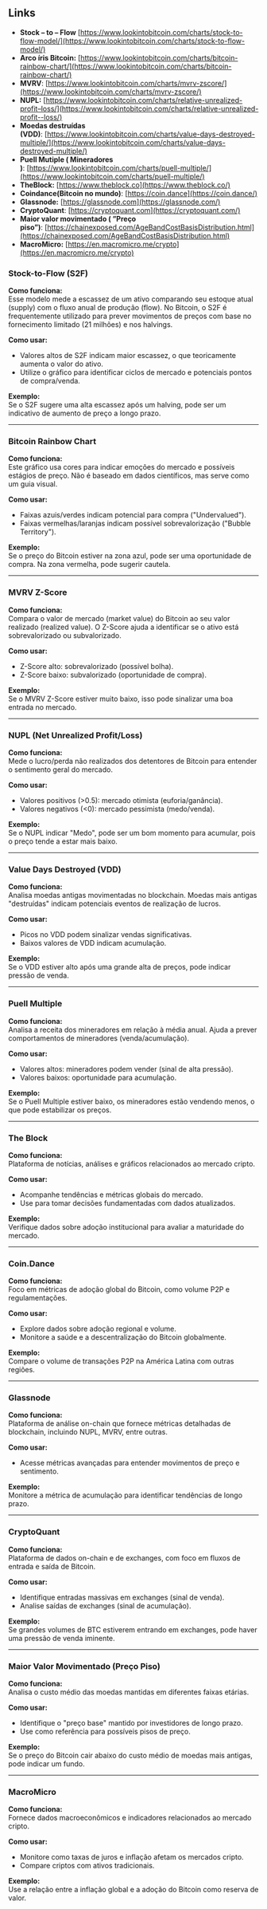 ## Links

- **Stock – to – Flow** [https://www.lookintobitcoin.com/charts/stock-to-flow-model/](https://www.lookintobitcoin.com/charts/stock-to-flow-model/)
- **Arco íris Bitcoin:** [https://www.lookintobitcoin.com/charts/bitcoin-rainbow-chart/](https://www.lookintobitcoin.com/charts/bitcoin-rainbow-chart/)
- **MVRV**: [https://www.lookintobitcoin.com/charts/mvrv-zscore/](https://www.lookintobitcoin.com/charts/mvrv-zscore/)
- **NUPL:** [https://www.lookintobitcoin.com/charts/relative-unrealized-profit–loss/](https://www.lookintobitcoin.com/charts/relative-unrealized-profit--loss/)
- **Moedas destruídas (VDD)**: [https://www.lookintobitcoin.com/charts/value-days-destroyed-multiple/](https://www.lookintobitcoin.com/charts/value-days-destroyed-multiple/)
- **Puell Mutiple ( Mineradores )**: [https://www.lookintobitcoin.com/charts/puell-multiple/](https://www.lookintobitcoin.com/charts/puell-multiple/)
- **TheBlock:** [https://www.theblock.co](https://www.theblock.co/)
- **Coindance(Bitcoin no mundo)**: [https://coin.dance](https://coin.dance/)
- **Glassnode:** [https://glassnode.com](https://glassnode.com/)
- **CryptoQuant**: [https://cryptoquant.com](https://cryptoquant.com/)
- **Maior valor movimentado ( ”Preço piso”)**: [https://chainexposed.com/AgeBandCostBasisDistribution.html](https://chainexposed.com/AgeBandCostBasisDistribution.html)
- **MacroMicro:** [https://en.macromicro.me/crypto](https://en.macromicro.me/crypto)

### **Stock-to-Flow (S2F)**

**Como funciona:**  
Esse modelo mede a escassez de um ativo comparando seu estoque atual (supply) com o fluxo anual de produção (flow). No Bitcoin, o S2F é frequentemente utilizado para prever movimentos de preços com base no fornecimento limitado (21 milhões) e nos halvings.

**Como usar:**

- Valores altos de S2F indicam maior escassez, o que teoricamente aumenta o valor do ativo.
- Utilize o gráfico para identificar ciclos de mercado e potenciais pontos de compra/venda.

**Exemplo:**  
Se o S2F sugere uma alta escassez após um halving, pode ser um indicativo de aumento de preço a longo prazo.

---

### **Bitcoin Rainbow Chart**

**Como funciona:**  
Este gráfico usa cores para indicar emoções do mercado e possíveis estágios de preço. Não é baseado em dados científicos, mas serve como um guia visual.

**Como usar:**

- Faixas azuis/verdes indicam potencial para compra ("Undervalued").
- Faixas vermelhas/laranjas indicam possível sobrevalorização ("Bubble Territory").

**Exemplo:**  
Se o preço do Bitcoin estiver na zona azul, pode ser uma oportunidade de compra. Na zona vermelha, pode sugerir cautela.

---

### **MVRV Z-Score**

**Como funciona:**  
Compara o valor de mercado (market value) do Bitcoin ao seu valor realizado (realized value). O Z-Score ajuda a identificar se o ativo está sobrevalorizado ou subvalorizado.

**Como usar:**

- Z-Score alto: sobrevalorizado (possível bolha).
- Z-Score baixo: subvalorizado (oportunidade de compra).

**Exemplo:**  
Se o MVRV Z-Score estiver muito baixo, isso pode sinalizar uma boa entrada no mercado.

---

### **NUPL (Net Unrealized Profit/Loss)**

**Como funciona:**  
Mede o lucro/perda não realizados dos detentores de Bitcoin para entender o sentimento geral do mercado.

**Como usar:**

- Valores positivos (>0.5): mercado otimista (euforia/ganância).
- Valores negativos (<0): mercado pessimista (medo/venda).

**Exemplo:**  
Se o NUPL indicar "Medo", pode ser um bom momento para acumular, pois o preço tende a estar mais baixo.

---

### **Value Days Destroyed (VDD)**

**Como funciona:**  
Analisa moedas antigas movimentadas no blockchain. Moedas mais antigas "destruídas" indicam potenciais eventos de realização de lucros.

**Como usar:**

- Picos no VDD podem sinalizar vendas significativas.
- Baixos valores de VDD indicam acumulação.

**Exemplo:**  
Se o VDD estiver alto após uma grande alta de preços, pode indicar pressão de venda.

---

### **Puell Multiple**

**Como funciona:**  
Analisa a receita dos mineradores em relação à média anual. Ajuda a prever comportamentos de mineradores (venda/acumulação).

**Como usar:**

- Valores altos: mineradores podem vender (sinal de alta pressão).
- Valores baixos: oportunidade para acumulação.

**Exemplo:**  
Se o Puell Multiple estiver baixo, os mineradores estão vendendo menos, o que pode estabilizar os preços.

---

### **The Block**

**Como funciona:**  
Plataforma de notícias, análises e gráficos relacionados ao mercado cripto.

**Como usar:**

- Acompanhe tendências e métricas globais do mercado.
- Use para tomar decisões fundamentadas com dados atualizados.

**Exemplo:**  
Verifique dados sobre adoção institucional para avaliar a maturidade do mercado.

---

### **Coin.Dance**

**Como funciona:**  
Foco em métricas de adoção global do Bitcoin, como volume P2P e regulamentações.

**Como usar:**

- Explore dados sobre adoção regional e volume.
- Monitore a saúde e a descentralização do Bitcoin globalmente.

**Exemplo:**  
Compare o volume de transações P2P na América Latina com outras regiões.

---

### **Glassnode**

**Como funciona:**  
Plataforma de análise on-chain que fornece métricas detalhadas de blockchain, incluindo NUPL, MVRV, entre outras.

**Como usar:**

- Acesse métricas avançadas para entender movimentos de preço e sentimento.

**Exemplo:**  
Monitore a métrica de acumulação para identificar tendências de longo prazo.

---

### **CryptoQuant**

**Como funciona:**  
Plataforma de dados on-chain e de exchanges, com foco em fluxos de entrada e saída de Bitcoin.

**Como usar:**

- Identifique entradas massivas em exchanges (sinal de venda).
- Analise saídas de exchanges (sinal de acumulação).

**Exemplo:**  
Se grandes volumes de BTC estiverem entrando em exchanges, pode haver uma pressão de venda iminente.

---

### **Maior Valor Movimentado (Preço Piso)**

**Como funciona:**  
Analisa o custo médio das moedas mantidas em diferentes faixas etárias.

**Como usar:**

- Identifique o "preço base" mantido por investidores de longo prazo.
- Use como referência para possíveis pisos de preço.

**Exemplo:**  
Se o preço do Bitcoin cair abaixo do custo médio de moedas mais antigas, pode indicar um fundo.

---

### **MacroMicro**

**Como funciona:**  
Fornece dados macroeconômicos e indicadores relacionados ao mercado cripto.

**Como usar:**

- Monitore como taxas de juros e inflação afetam os mercados cripto.
- Compare criptos com ativos tradicionais.

**Exemplo:**  
Use a relação entre a inflação global e a adoção do Bitcoin como reserva de valor.